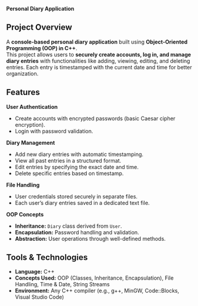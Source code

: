 **Personal Diary Application**

##  Project Overview
A **console-based personal diary application** built using **Object-Oriented Programming (OOP) in C++**.  
This project allows users to **securely create accounts, log in, and manage diary entries** with functionalities like adding, viewing, editing, and deleting entries. Each entry is timestamped with the current date and time for better organization.


##  Features
 **User Authentication**
  - Create accounts with encrypted passwords (basic Caesar cipher encryption).
  - Login with password validation.

 **Diary Management**
  - Add new diary entries with automatic timestamping.
  - View all past entries in a structured format.
  - Edit entries by specifying the exact date and time.
  - Delete specific entries based on timestamp.

 **File Handling**
  - User credentials stored securely in separate files.
  - Each user’s diary entries saved in a dedicated text file.

 **OOP Concepts**
  - **Inheritance:** `Diary` class derived from `User`.
  - **Encapsulation:** Password handling and validation.
  - **Abstraction:** User operations through well-defined methods.


##  Tools & Technologies
- **Language:** C++  
- **Concepts Used:** OOP (Classes, Inheritance, Encapsulation), File Handling, Time & Date, String Streams  
- **Environment:** Any C++ compiler (e.g., g++, MinGW, Code::Blocks, Visual Studio Code)  

